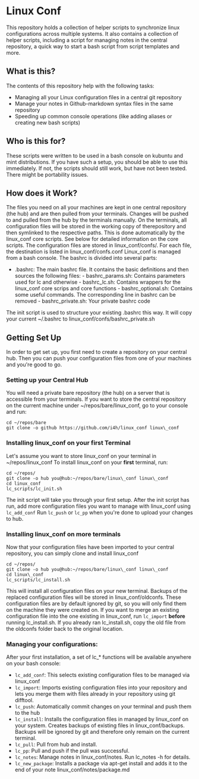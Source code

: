 # Linux Conf

This repository holds a collection of helper scripts to synchronize linux configurations across
multiple systems. It also contains a collection of helper scripts, including a script for  managing
notes in the central repository, a quick way to start a bash script from script templates and more.

## What is this?
The contents of this repository help with the following tasks:
- Managing all your Linux configuration files in a central git repository
- Manage your notes in Github-markdown syntax files in the same repository
- Speeding up common console operations (like adding aliases or creating new bash scripts)

## Who is this for?
These scripts were written to be used in a bash console on kubuntu and mint distributions. If you have such a setup, you should be able to use this immediately. If not, the scripts should still work, but have not been tested. There might be portability issues.

## How does it Work?
The files you need on all your machines are kept in one central repository (the hub) and are then pulled from your terminals. Changes will be pushed to and pulled from the hub by the terminals manually.
On the terminals, all configuration files will be stored in the working copy of therepository and then symlinked to the respective paths. This is done automatically by the linux\_conf core scripts.
See below for detailed information on the core scripts. 
The configuration files are stored in linux\_conf/confs/. For each file, the destination is listed in linux\_conf/confs.conf
Linux_conf is managed from a bash console. The bashrc is divided into several parts:

- .bashrc: The main bashrc file. It contains the basic definitions and then sources the following files:
      - bashrc\_params.sh:    Contains parameters used for lc and otherwise
      - bashrc\_lc.sh:        Contains wrappers for the linux\_conf core scrips and core functions
      - bashrc\_optional.sh:  Contains some useful commands. The corresponding line in bashrc can be removed
      - bashrc\_private.sh:   Your private bashrc code
  
The init script is used to structure your existing .bashrc this way. It will copy your current ~/.bashrc to linux\_conf/confs/bashrc_private.sh

## Getting Set Up

In order to get set up, you first need to create a repository on your central hub. Then you can push your configuration files from one of your machines and you're good to go.

### Setting up your Central Hub
You will need a private bare repository (the hub) on a server that is accessible from your terminals. If you want to store the central repository on the current machine under ~/repos/bare/linux\_conf, go to your console and run:
````
cd ~/repos/bare
git clone -o github https://github.com/i4h/linux_conf linux\_conf
````

### Installing linux_conf on your first Terminal
Let's assume you want to store linux\_conf on your terminal in ~/repos/linux\_conf
To install linux\_conf on your __first__ terminal, run:
````
cd ~/repos/
git clone -o hub you@hub:~/repos/bare/linux\_conf linux\_conf
cd linux_conf
lc_scripts/lc_init.sh
````
The init script will take you through your first setup.
After the init script has run, add more configuration files you want to manage with linux_conf
using `lc_add_conf`
Run `lc_push` or `lc_pp` when you're done to upload your changes to hub.

### Installing linux_conf on more terminals
Now that your configuration files have been imported to your central repository,
you can simply clone and install linux\_conf
````
cd ~/repos/
git clone -o hub you@hub:~/repos/bare/linux\_conf linux\_conf
cd linux\_conf
lc_scripts/lc_install.sh
````
This will install all configuration files on your new terminal. Backups of the replaced configuration files
will be stored in linux\_conf/oldconfs. These configuration files are by default ignored by git, so you will 
only find them on the machine they were created on.
If you want to merge an existing configuration file into the one existing in linux\_conf, run `lc_import` __before__
running lc_install.sh. If you already ran lc_install.sh, copy the old file from the oldconfs folder back to 
the original location.

### Managing your configurations:
After your first installation, a set of lc_* functions will be available 
anywhere on your bash console:
- `lc_add_conf`: This selects existing configuration files to be managed via linux\_conf
- `lc_import`: Imports existing configuration files into your repository and lets you merge them with files already in your repository using git difftool.
- `lc_push`: Automatically commit changes on your terminal and push them to the hub
- `lc_install`: Installs the configuration files in managed by linux\_conf on your system. Creates backups of existing files in linux\_conf/backups. Backups will be ignored by git and therefore only remain on the current terminal.
- `lc_pull`: Pull from hub and install.
- `lc_pp`: Pull and push if the pull was successful.
- `lc_notes`: Manage notes in linux\_conf/notes. Run lc_notes -h for details.
- `lc_new_package`: Installs a package via apt-get install and adds it to the end of your note linux\_conf/notes/package.md


